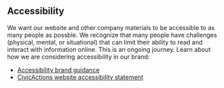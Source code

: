 ## Accessibility

We want our website and other company materials to be accessible to as many people as possble. We recognize that many people have challenges (physical, mental, or situational) that can limit their ability to read and interact with information online. This is an ongoing journey. Learn about how we are considering accessibility in our brand:

- [Accessibility brand guidance](https://docs.google.com/document/d/1RbObm17o__QmMJpoY4MAbIrnZl-vksvemnfoI_EaYXE/edit#)
- [CivicActions website accessibility statement](https://civicactions.com/accessibility-statement)

